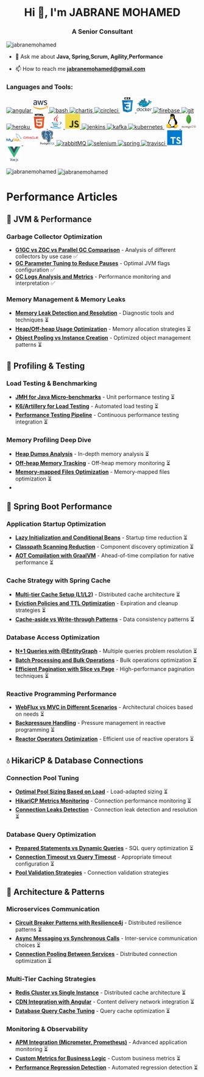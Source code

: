 <h1 align="center">Hi 👋, I'm JABRANE MOHAMED</h1>
<h3 align="center">A Senior Consultant</h3>

<p align="left"> <img src="https://komarev.com/ghpvc/?username=jabranemohamed&label=Profile%20views&color=0e75b6&style=flat" alt="jabranemohamed" /> </p>

- 💬 Ask me about **Java, Spring,Scrum, Agility,Performance**

- 📫 How to reach me **jabranemohamed@gmail.com**

<h3 align="left">Languages and Tools:</h3>
<p align="left"> <a href="https://angular.io" target="_blank" rel="noreferrer"> <img src="https://angular.io/assets/images/logos/angular/angular.svg" alt="angular" width="40" height="40"/> </a> <a href="https://aws.amazon.com" target="_blank" rel="noreferrer"> <img src="https://raw.githubusercontent.com/devicons/devicon/master/icons/amazonwebservices/amazonwebservices-original-wordmark.svg" alt="aws" width="40" height="40"/> </a> <a href="https://www.gnu.org/software/bash/" target="_blank" rel="noreferrer"> <img src="https://www.vectorlogo.zone/logos/gnu_bash/gnu_bash-icon.svg" alt="bash" width="40" height="40"/> </a> <a href="https://www.chartjs.org" target="_blank" rel="noreferrer"> <img src="https://www.chartjs.org/media/logo-title.svg" alt="chartjs" width="40" height="40"/> </a> <a href="https://circleci.com" target="_blank" rel="noreferrer"> <img src="https://www.vectorlogo.zone/logos/circleci/circleci-icon.svg" alt="circleci" width="40" height="40"/> </a> <a href="https://www.w3schools.com/css/" target="_blank" rel="noreferrer"> <img src="https://raw.githubusercontent.com/devicons/devicon/master/icons/css3/css3-original-wordmark.svg" alt="css3" width="40" height="40"/> </a> <a href="https://www.docker.com/" target="_blank" rel="noreferrer"> <img src="https://raw.githubusercontent.com/devicons/devicon/master/icons/docker/docker-original-wordmark.svg" alt="docker" width="40" height="40"/> </a> <a href="https://firebase.google.com/" target="_blank" rel="noreferrer"> <img src="https://www.vectorlogo.zone/logos/firebase/firebase-icon.svg" alt="firebase" width="40" height="40"/> </a> <a href="https://git-scm.com/" target="_blank" rel="noreferrer"> <img src="https://www.vectorlogo.zone/logos/git-scm/git-scm-icon.svg" alt="git" width="40" height="40"/> </a> <a href="https://heroku.com" target="_blank" rel="noreferrer"> <img src="https://www.vectorlogo.zone/logos/heroku/heroku-icon.svg" alt="heroku" width="40" height="40"/> </a> <a href="https://www.w3.org/html/" target="_blank" rel="noreferrer"> <img src="https://raw.githubusercontent.com/devicons/devicon/master/icons/html5/html5-original-wordmark.svg" alt="html5" width="40" height="40"/> </a> <a href="https://www.java.com" target="_blank" rel="noreferrer"> <img src="https://raw.githubusercontent.com/devicons/devicon/master/icons/java/java-original.svg" alt="java" width="40" height="40"/> </a> <a href="https://developer.mozilla.org/en-US/docs/Web/JavaScript" target="_blank" rel="noreferrer"> <img src="https://raw.githubusercontent.com/devicons/devicon/master/icons/javascript/javascript-original.svg" alt="javascript" width="40" height="40"/> </a> <a href="https://www.jenkins.io" target="_blank" rel="noreferrer"> <img src="https://www.vectorlogo.zone/logos/jenkins/jenkins-icon.svg" alt="jenkins" width="40" height="40"/> </a> <a href="https://kafka.apache.org/" target="_blank" rel="noreferrer"> <img src="https://www.vectorlogo.zone/logos/apache_kafka/apache_kafka-icon.svg" alt="kafka" width="40" height="40"/> </a> <a href="https://kubernetes.io" target="_blank" rel="noreferrer"> <img src="https://www.vectorlogo.zone/logos/kubernetes/kubernetes-icon.svg" alt="kubernetes" width="40" height="40"/> </a> <a href="https://www.linux.org/" target="_blank" rel="noreferrer"> <img src="https://raw.githubusercontent.com/devicons/devicon/master/icons/linux/linux-original.svg" alt="linux" width="40" height="40"/> </a> <a href="https://www.mongodb.com/" target="_blank" rel="noreferrer"> <img src="https://raw.githubusercontent.com/devicons/devicon/master/icons/mongodb/mongodb-original-wordmark.svg" alt="mongodb" width="40" height="40"/> </a> <a href="https://www.mysql.com/" target="_blank" rel="noreferrer"> <img src="https://raw.githubusercontent.com/devicons/devicon/master/icons/mysql/mysql-original-wordmark.svg" alt="mysql" width="40" height="40"/> </a> <a hrhttps://github.com/jabranemohamed/jabranemohamed/blob/master/README.mdef="https://www.oracle.com/" target="_blank" rel="noreferrer"> <img src="https://raw.githubusercontent.com/devicons/devicon/master/icons/oracle/oracle-original.svg" alt="oracle" width="40" height="40"/> </a> <a href="https://www.postgresql.org" target="_blank" rel="noreferrer"> <img src="https://raw.githubusercontent.com/devicons/devicon/master/icons/postgresql/postgresql-original-wordmark.svg" alt="postgresql" width="40" height="40"/> </a> <a href="https://www.rabbitmq.com" target="_blank" rel="noreferrer"> <img src="https://www.vectorlogo.zone/logos/rabbitmq/rabbitmq-icon.svg" alt="rabbitMQ" width="40" height="40"/> </a> <a href="https://www.selenium.dev" target="_blank" rel="noreferrer"> <img src="https://raw.githubusercontent.com/detain/svg-logos/780f25886640cef088af994181646db2f6b1a3f8/svg/selenium-logo.svg" alt="selenium" width="40" height="40"/> </a> <a href="https://spring.io/" target="_blank" rel="noreferrer"> <img src="https://www.vectorlogo.zone/logos/springio/springio-icon.svg" alt="spring" width="40" height="40"/> </a> <a href="https://travis-ci.org" target="_blank" rel="noreferrer"> <img src="https://www.vectorlogo.zone/logos/travis-ci/travis-ci-icon.svg" alt="travisci" width="40" height="40"/> </a> <a href="https://www.typescriptlang.org/" target="_blank" rel="noreferrer"> <img src="https://raw.githubusercontent.com/devicons/devicon/master/icons/typescript/typescript-original.svg" alt="typescript" width="40" height="40"/> </a> <a href="https://vuejs.org/" target="_blank" rel="noreferrer"> <img src="https://raw.githubusercontent.com/devicons/devicon/master/icons/vuejs/vuejs-original-wordmark.svg" alt="vuejs" width="40" height="40"/> </a> </p>

<p><img align="left" src="https://github-readme-stats.vercel.app/api/top-langs?username=jabranemohamed&show_icons=true&locale=en&layout=compact" alt="jabranemohamed" /></p>

<p>&nbsp;<img align="center" src="https://github-readme-stats.vercel.app/api?username=jabranemohamed&show_icons=true&locale=en" alt="jabranemohamed" /></p>




# Performance Articles

## 🚀 JVM & Performance

### Garbage Collector Optimization
- **[G1GC vs ZGC vs Parallel GC Comparison](https://github.com/jabranemohamed/jvm/blob/main/gc-comparison.md)** - Analysis of different collectors by use case ✅ 
- **[GC Parameter Tuning to Reduce Pauses](https://github.com/jabranemohamed/jvm/blob/main/gc_tunning.md)** - Optimal JVM flags configuration  ✅ 
- **[GC Logs Analysis and Metrics](https://github.com/jabranemohamed/jvm/blob/main/gc_analysis.md)** - Performance monitoring and interpretation  ✅ 

### Memory Management & Memory Leaks
- **[Memory Leak Detection and Resolution](./jvm/memory-leaks.md)** - Diagnostic tools and techniques  ⏳
- **[Heap/Off-heap Usage Optimization](./jvm/heap-optimization.md)** - Memory allocation strategies    ⏳
- **[Object Pooling vs Instance Creation](./jvm/object-pooling.md)** - Optimized object management patterns ⏳


## 🧪 Profiling & Testing

### Load Testing & Benchmarking
- **[JMH for Java Micro-benchmarks](./testing/jmh-benchmarks.md)** - Unit performance testing ⏳
- **[K6/Artillery for Load Testing](./testing/load-testing.md)** - Automated load testing ⏳
- **[Performance Testing Pipeline](./testing/performance-pipeline.md)** - Continuous performance testing integration ⏳

### Memory Profiling Deep Dive
- **[Heap Dumps Analysis](./testing/heap-dumps.md)** - In-depth memory analysis ⏳
- **[Off-heap Memory Tracking](./testing/off-heap-tracking.md)** - Off-heap memory monitoring ⏳
- **[Memory-mapped Files Optimization](./testing/memory-mapped-files.md)** - Memory-mapped files optimization ⏳
- 

## 🍃 Spring Boot Performance

### Application Startup Optimization
- **[Lazy Initialization and Conditional Beans](./spring-boot/lazy-initialization.md)** - Startup time reduction  ⏳
- **[Classpath Scanning Reduction](./spring-boot/classpath-optimization.md)** - Component discovery optimization  ⏳
- **[AOT Compilation with GraalVM](./spring-boot/graalvm-aot.md)** - Ahead-of-time compilation for native performance  ⏳

### Cache Strategy with Spring Cache
- **[Multi-tier Cache Setup (L1/L2)](./spring-boot/cache-multi-tier.md)** - Distributed cache architecture  ⏳
- **[Eviction Policies and TTL Optimization](./spring-boot/cache-eviction.md)** - Expiration and cleanup strategies  ⏳
- **[Cache-aside vs Write-through Patterns](./spring-boot/cache-patterns.md)** - Data consistency patterns  ⏳

### Database Access Optimization
- **[N+1 Queries with @EntityGraph](./spring-boot/n-plus-one-queries.md)** - Multiple queries problem resolution  ⏳
- **[Batch Processing and Bulk Operations](./spring-boot/batch-operations.md)** - Bulk operations optimization  ⏳
- **[Efficient Pagination with Slice vs Page](./spring-boot/pagination-optimization.md)** - High-performance pagination techniques ⏳

### Reactive Programming Performance
- **[WebFlux vs MVC in Different Scenarios](./spring-boot/webflux-vs-mvc.md)** - Architectural choices based on needs ⏳
- **[Backpressure Handling](./spring-boot/backpressure-handling.md)** - Pressure management in reactive programming  ⏳
- **[Reactor Operators Optimization](./spring-boot/reactor-optimization.md)** - Efficient use of reactive operators ⏳


## 💧 HikariCP & Database Connections

### Connection Pool Tuning
- **[Optimal Pool Sizing Based on Load](./hikaricp/pool-sizing.md)** - Load-adapted sizing ⏳
- **[HikariCP Metrics Monitoring](./hikaricp/monitoring-metrics.md)** - Connection performance monitoring ⏳
- **[Connection Leaks Detection](./hikaricp/leak-detection.md)** - Connection leak detection and resolution ⏳

### Database Query Optimization
- **[Prepared Statements vs Dynamic Queries](./hikaricp/prepared-statements.md)** - SQL query optimization ⏳
- **[Connection Timeout vs Query Timeout](./hikaricp/timeout-configuration.md)** - Appropriate timeout configuration ⏳
- **[Pool Validation Strategies](./hikaricp/validation-strategies.md)** - Connection validation strategies

## 🔄 Architecture & Patterns

### Microservices Communication
- **[Circuit Breaker Patterns with Resilience4j](./architecture/circuit-breaker.md)** - Distributed resilience patterns ⏳
- **[Async Messaging vs Synchronous Calls](./architecture/async-vs-sync.md)** - Inter-service communication choices ⏳
- **[Connection Pooling Between Services](./architecture/inter-service-pooling.md)** - Distributed connection optimization ⏳

### Multi-Tier Caching Strategies
- **[Redis Cluster vs Single Instance](./architecture/redis-clustering.md)** - Distributed cache architecture ⏳
- **[CDN Integration with Angular](./architecture/cdn-integration.md)** - Content delivery network integration ⏳
- **[Database Query Cache Tuning](./architecture/db-query-cache.md)** - Query cache optimization ⏳

### Monitoring & Observability
- **[APM Integration (Micrometer, Prometheus)](./architecture/apm-integration.md)** - Advanced application monitoring ⏳
- **[Custom Metrics for Business Logic](./architecture/custom-metrics.md)** - Custom business metrics ⏳
- **[Performance Regression Detection](./architecture/regression-detection.md)** - Automated regression detection ⏳

